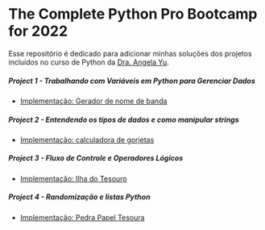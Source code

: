 <h1> The Complete Python Pro Bootcamp for 2022 </h1>

Esse repositório é dedicado para adicionar minhas soluções dos projetos incluídos no curso de Python da [Dra. Angela Yu](https://www.udemy.com/course/100-days-of-code/).

##### Project 1 - Trabalhando com Variáveis ​​em Python para Gerenciar Dados

- [Implementação: Gerador de nome de banda](https://github.com/arlindo10/Python-Projects-/tree/main/Project%2001/Gerador%20de%20nome%20de%20banda)

##### Project 2 -  Entendendo os tipos de dados e como manipular strings

- [Implementação: calculadora de gorjetas]()

##### Project 3 - Fluxo de Controle e Operadores Lógicos

- [Implementação: Ilha do Tesouro]()

##### Project 4 - Randomização e listas Python

- [Implementação: Pedra Papel Tesoura]()

